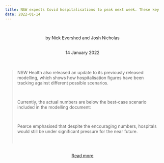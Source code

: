 ```yaml
---
title: NSW expects Covid hospitalisations to peak next week. These key charts will show if that’s happening
date: 2022-01-14
---
```


<br><center>by Nick Evershed and Josh Nicholas</center><br>

<center>14 January 2022</center><br><br>

<blockquote><p>NSW Health also released an update to its previously released modelling, which shows how hospitalisation figures have been tracking against different possible scenarios.</p><br>

<p>Currently, the actual numbers are below the best-case scenario included in the modelling document:</p><br>

<p>Pearce emphasised that despite the encouraging numbers, hospitals would still be under significant pressure for the near future.</p><br>

</blockquote><br>

<center><a href="https://www.theguardian.com/news/datablog/2022/jan/14/nsw-expects-covid-hospitalisation-to-peak-next-week-these-key-charts-will-show-if-its-happening">Read more</a></center>